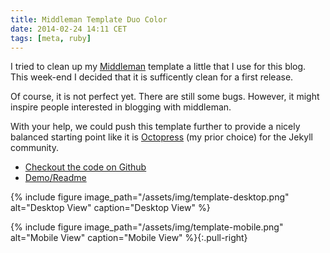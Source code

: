 ```yaml
---
title: Middleman Template Duo Color
date: 2014-02-24 14:11 CET
tags: [meta, ruby]
---
```


I tried to clean up my [Middleman] template a little that I use for this blog.
This week-end I decided that it is sufficently clean for a first release.

Of course, it is not perfect yet. There are still some bugs. However, it might
inspire people interested in blogging with middleman.

With your help, we could push this template further to provide a nicely balanced
starting point like it is [Octopress] (my prior choice) for the Jekyll community.

* [Checkout the code on Github](https://github.com/rriemann/middleman-blog-template-duocolor)
* [Demo/Readme](http://rriemann.github.io/middleman-blog-template-duocolor/)

{% include figure image_path="/assets/img/template-desktop.png" alt="Desktop View" caption="Desktop View" %}

<!-- more -->

{% include figure image_path="/assets/img/template-mobile.png" alt="Mobile View" caption="Mobile View" %}{:.pull-right}

[Middleman]: http://middlemanapp.com/
[Octopress]: http://octopress.org/